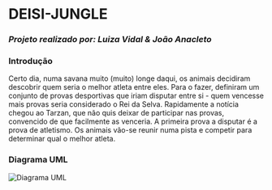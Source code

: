 # DEISI-JUNGLE
### *Projeto realizado por: Luiza Vidal & João Anacleto*


### Introdução
Certo dia, numa savana muito (muito) longe daqui, os animais decidiram descobrir quem seria
o melhor atleta entre eles. Para o fazer, definiram um conjunto de provas desportivas que iriam
disputar entre si - quem vencesse mais provas seria considerado o Rei da Selva. Rapidamente
a notícia chegou ao Tarzan, que não quis deixar de participar nas provas, convencido de que
facilmente as venceria.
A primeira prova a disputar é a prova de atletismo. Os animais vão-se reunir numa pista e
competir para determinar qual o melhor atleta.

### Diagrama UML
![](diagrama.png?raw=true "Diagrama UML")

